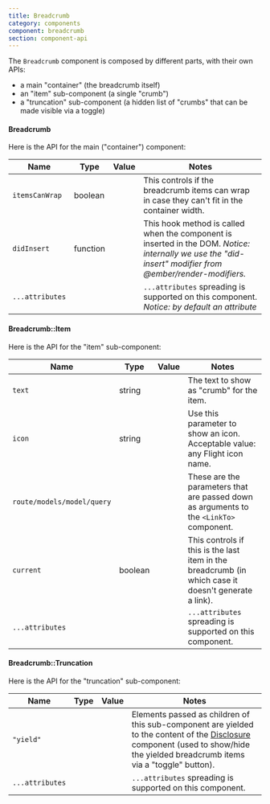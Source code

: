 ```yaml
---
title: Breadcrumb
category: components
component: breadcrumb
section: component-api
---
```


The `Breadcrumb` component is composed by different parts, with their own APIs:

*   a main "container" (the breadcrumb itself)
*   an "item" sub-component (a single "crumb")
*   a "truncation" sub-component (a hidden list of "crumbs" that can be made visible via a toggle)

#### Breadcrumb

Here is the API for the main ("container") component:

| Name | Type | Value | Notes |
| --- | --- | --- | --- |
| `itemsCanWrap` | boolean |  | This controls if the breadcrumb items can wrap in case they can't fit in the container width. |
| `didInsert` | function |  | This hook method is called when the component is inserted in the DOM. _Notice: internally we use the "did-insert" modifier from @ember/render-modifiers._ |
| `...attributes` |  |  | `...attributes` spreading is supported on this component. _Notice: by default an attribute_ |

#### Breadcrumb::Item

Here is the API for the "item" sub-component:

| Name | Type | Value | Notes |
| --- | --- | --- | --- |
| `text` | string |  | The text to show as "crumb" for the item. |
| `icon` | string |  | Use this parameter to show an icon. Acceptable value: any Flight icon name. |
| `route/models/model/query` |  |  | These are the parameters that are passed down as arguments to the `<LinkTo>` component. |
| `current` | boolean |  | This controls if this is the last item in the breadcrumb (in which case it doesn't generate a link). |
| `...attributes` |  |  | `...attributes` spreading is supported on this component. |

#### Breadcrumb::Truncation

Here is the API for the "truncation" sub-component:

| Name | Type | Value | Notes |
| --- | --- | --- | --- |
| `"yield"` |  |  | Elements passed as children of this sub-component are yielded to the content of the [Disclosure](../utilities/disclosure) component (used to show/hide the yielded breadcrumb items via a "toggle" button). |
| `...attributes` |  |  | `...attributes` spreading is supported on this component. |